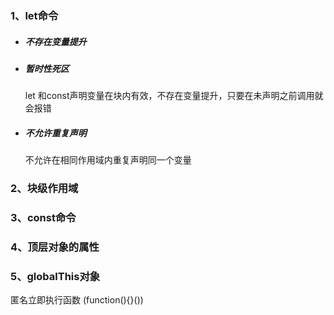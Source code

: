 ### 1、let命令

- ##### 不存在变量提升		

- ##### 暂时性死区

  let 和const声明变量在块内有效，不存在变量提升，只要在未声明之前调用就会报错

- ##### 不允许重复声明

  不允许在相同作用域内重复声明同一个变量

### 2、块级作用域

### 3、const命令

### 4、顶层对象的属性

### 5、globalThis对象



 匿名立即执行函数  (function(){}())



